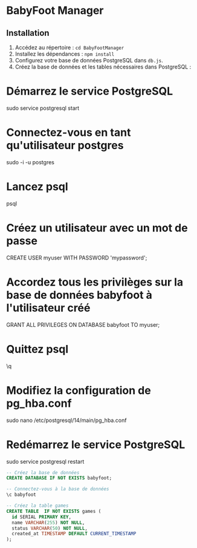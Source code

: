 # BabyFoot Manager

## Installation

1. Accédez au répertoire : `cd BabyFootManager`
2. Installez les dépendances : `npm install`
3. Configurez votre base de données PostgreSQL dans `db.js`.
4. Créez la base de données et les tables nécessaires dans PostgreSQL :


# Démarrez le service PostgreSQL
sudo service postgresql start

# Connectez-vous en tant qu'utilisateur postgres
sudo -i -u postgres

# Lancez psql
psql

# Créez un utilisateur avec un mot de passe
CREATE USER myuser WITH PASSWORD 'mypassword';

# Accordez tous les privilèges sur la base de données babyfoot à l'utilisateur créé
GRANT ALL PRIVILEGES ON DATABASE babyfoot TO myuser;

# Quittez psql
\q

# Modifiez la configuration de pg_hba.conf
sudo nano /etc/postgresql/14/main/pg_hba.conf

# Redémarrez le service PostgreSQL
sudo service postgresql restart



```sql
-- Créez la base de données
CREATE DATABASE IF NOT EXISTS babyfoot;

-- Connectez-vous à la base de données
\c babyfoot

-- Créez la table games
CREATE TABLE  IF NOT EXISTS games (
  id SERIAL PRIMARY KEY,
  name VARCHAR(255) NOT NULL,
  status VARCHAR(50) NOT NULL,
  created_at TIMESTAMP DEFAULT CURRENT_TIMESTAMP
);
